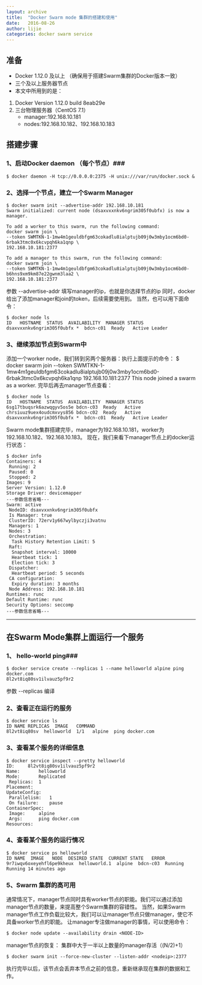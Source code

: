 ```yaml
---
layout: archive
title:  "Docker Swarm mode 集群的搭建和使用"
date:   2016-08-26
author: lijie
categories: docker swarm service
---
```


## 准备 ##

- Docker 1.12.0 及以上 （确保用于搭建Swarm集群的Docker版本一致）
- 三个及以上服务器节点
- 本文中所用到的是：
 1. Docker Version 1.12.0 build 8eab29e
 2. 三台物理服务器（CentOS 7.1）
	- manager:192.168.10.181
	- nodes:192.168.10.182、192.168.10.183

## 搭建步骤 ##

### 1、启动Docker daemon （每个节点）###

    $ docker daemon -H tcp://0.0.0.0:2375 -H unix:///var/run/docker.sock &
### 2、选择一个节点，建立一个Swarm Manager ###

    $ docker swarm init --advertise-addr 192.168.10.181
    Swarm initialized: current node (dsaxvxxnkv6ngrim305f0ubfx) is now a manager.
    
    To add a worker to this swarm, run the following command:
    docker swarm join \
    --token SWMTKN-1-1mw4m1geuldbfgm63cokadlu8ialptujb09j0w3mby1ocm6bd0-6rbak3tmc0x6kcvpqh6ka1qnp \
    192.168.10.181:2377
    
    To add a manager to this swarm, run the following command:
    docker swarm join \
    --token SWMTKN-1-1mw4m1geuldbfgm63cokadlu8ialptujb09j0w3mby1ocm6bd0-b6hns9xm9km87e22gwnm3laa2 \
    192.168.10.181:2377
参数 --advertise-addr 填写manager的ip，也就是你选择节点的ip
同时，docker给出了添加manager和join的token，后续需要使用到。
当然，也可以用下面命令：
    
	$ docker node ls
    ID   HOSTNAME  STATUS  AVAILABILITY  MANAGER STATUS
    dsaxvxxnkv6ngrim305f0ubfx *  bdcn-c01  Ready   Active Leader


### 3、继续添加节点到Swarm中 ###

添加一个worker node，我们转到另两个服务器：执行上面提示的命令：
    $ docker swarm join --token SWMTKN-1-1mw4m1geuldbfgm63cokadlu8ialptujb09j0w3mby1ocm6bd0-6rbak3tmc0x6kcvpqh6ka1qnp 192.168.10.181:2377
    This node joined a swarm as a worker.
完毕后再去manager节点查看：

    $ docker node ls
    ID   HOSTNAME  STATUS  AVAILABILITY  MANAGER STATUS
    6sg17tbuqsrk6azwqgyv5os5e bdcn-c03  Ready   Active
    chrsiuuz9uex4oudcmxvys856 bdcn-c02  Ready   Active
    dsaxvxxnkv6ngrim305f0ubfx *  bdcn-c01  Ready   Active Leader

Swarm mode集群搭建完毕，manager为192.168.10.181，worker为192.168.10.182、192.168.10.183。
现在，我们来看下manager节点上的docker运行状态：
    
	$ docker info
    Containers: 4
     Running: 2
     Paused: 0
     Stopped: 2
    Images: 9
    Server Version: 1.12.0
    Storage Driver: devicemapper
    ---参数信息省略---
    Swarm: active
     NodeID: dsaxvxxnkv6ngrim305f0ubfx
     Is Manager: true
     ClusterID: 72erv1y667wylbyczji3vatnu
     Managers: 1
     Nodes: 3
     Orchestration:
      Task History Retention Limit: 5
     Raft:
      Snapshot interval: 10000
      Heartbeat tick: 1
      Election tick: 3
     Dispatcher:
      Heartbeat period: 5 seconds
     CA configuration:
      Expiry duration: 3 months
     Node Address: 192.168.10.181
    Runtimes: runc
    Default Runtime: runc
    Security Options: seccomp
    ---参数信息省略---

----------

## 在Swarm Mode集群上面运行一个服务 ##

### 1、 hello-world ping###

    $ docker service create --replicas 1 --name helloworld alpine ping docker.com
    8l2vt8iq80sv1ilvauz5pf9r2
参数 --replicas 编译
### 2、查看正在运行的服务 ###

    $ docker service ls
    ID NAME REPLICAS  IMAGE   COMMAND
    8l2vt8iq80sv  helloworld  1/1   alpine  ping docker.com
### 3、查看某个服务的详细信息 ###

    $ docker service inspect --pretty helloworld
    ID:		8l2vt8iq80sv1ilvauz5pf9r2
    Name:		helloworld
    Mode:		Replicated
     Replicas:	1
    Placement:
    UpdateConfig:
     Parallelism:	1
     On failure:	pause
    ContainerSpec:
     Image:		alpine
     Args:		ping docker.com
    Resources:
### 4、查看某个服务的运行情况 ###

    $ docker service ps helloworld
    ID NAME  IMAGE   NODE  DESIRED STATE  CURRENT STATE   ERROR
    9r7iwqv6oxeyehfl6pe9kheux  helloworld.1  alpine  bdcn-c03  Running Running 14 minutes ago
### 5、Swarm 集群的高可用 ###

通常情况下，manager节点同时具有worker节点的职能。我们可以通过添加manager节点的数量，来提高整个Swarm集群的容错性。
当然，如果Swarm manager节点工作负载比较大，我们可以让manager节点只做manager，使它不具备worker节点的职能。
让manager专注做manager的事情，可以使用命令：
    
    $ docker node update --availability drain <NODE-ID>

manager节点的恢复：
集群中大于一半以上数量的manager存活（(N/2)+1）

    $ docker swarm init --force-new-cluster --listen-addr <nodeip>:2377
执行完毕以后，该节点会丢弃本节点之前的信息，重新继承现在集群的数据和工作。





